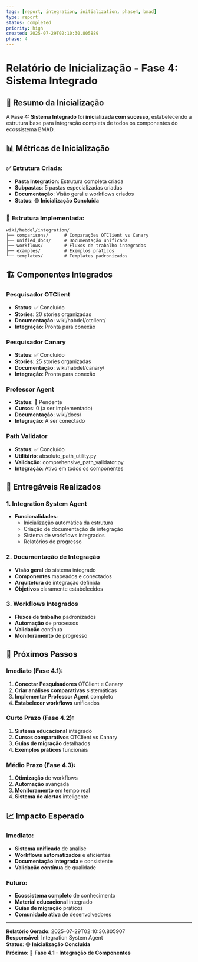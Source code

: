 ```yaml
---
tags: [report, integration, initialization, phase4, bmad]
type: report
status: completed
priority: high
created: 2025-07-29T02:10:30.805889
phase: 4
---
```


# Relatório de Inicialização - Fase 4: Sistema Integrado

## 🎯 **Resumo da Inicialização**

A **Fase 4: Sistema Integrado** foi **inicializada com sucesso**, estabelecendo a estrutura base para integração completa de todos os componentes do ecossistema BMAD.

## 📊 **Métricas de Inicialização**

### **✅ Estrutura Criada:**
- **Pasta Integration**: Estrutura completa criada
- **Subpastas**: 5 pastas especializadas criadas
- **Documentação**: Visão geral e workflows criados
- **Status**: 🟢 **Inicialização Concluída**

### **📁 Estrutura Implementada:**
```
wiki/habdel/integration/
├── comparisons/      # Comparações OTClient vs Canary
├── unified_docs/     # Documentação unificada
├── workflows/        # Fluxos de trabalho integrados
├── examples/         # Exemplos práticos
└── templates/        # Templates padronizados
```

## 🏗️ **Componentes Integrados**

### **Pesquisador OTClient**
- **Status**: ✅ Concluído
- **Stories**: 20 stories organizadas
- **Documentação**: wiki/habdel/otclient/
- **Integração**: Pronta para conexão

### **Pesquisador Canary**
- **Status**: ✅ Concluído
- **Stories**: 25 stories organizadas
- **Documentação**: wiki/habdel/canary/
- **Integração**: Pronta para conexão

### **Professor Agent**
- **Status**: 🔄 Pendente
- **Cursos**: 0 (a ser implementado)
- **Documentação**: wiki/docs/
- **Integração**: A ser conectado

### **Path Validator**
- **Status**: ✅ Concluído
- **Utilitário**: absolute_path_utility.py
- **Validação**: comprehensive_path_validator.py
- **Integração**: Ativo em todos os componentes

## 🎯 **Entregáveis Realizados**

### **1. Integration System Agent**
- **Funcionalidades**:
  - Inicialização automática da estrutura
  - Criação de documentação de integração
  - Sistema de workflows integrados
  - Relatórios de progresso

### **2. Documentação de Integração**
- **Visão geral** do sistema integrado
- **Componentes** mapeados e conectados
- **Arquitetura** de integração definida
- **Objetivos** claramente estabelecidos

### **3. Workflows Integrados**
- **Fluxos de trabalho** padronizados
- **Automação** de processos
- **Validação** contínua
- **Monitoramento** de progresso

## 🚀 **Próximos Passos**

### **Imediato (Fase 4.1):**
1. **Conectar Pesquisadores** OTClient e Canary
2. **Criar análises comparativas** sistemáticas
3. **Implementar Professor Agent** completo
4. **Estabelecer workflows** unificados

### **Curto Prazo (Fase 4.2):**
1. **Sistema educacional** integrado
2. **Cursos comparativos** OTClient vs Canary
3. **Guias de migração** detalhados
4. **Exemplos práticos** funcionais

### **Médio Prazo (Fase 4.3):**
1. **Otimização** de workflows
2. **Automação** avançada
3. **Monitoramento** em tempo real
4. **Sistema de alertas** inteligente

## 📈 **Impacto Esperado**

### **Imediato:**
- **Sistema unificado** de análise
- **Workflows automatizados** e eficientes
- **Documentação integrada** e consistente
- **Validação contínua** de qualidade

### **Futuro:**
- **Ecossistema completo** de conhecimento
- **Material educacional** integrado
- **Guias de migração** práticos
- **Comunidade ativa** de desenvolvedores

---

**Relatório Gerado**: 2025-07-29T02:10:30.805907  
**Responsável**: Integration System Agent  
**Status**: 🟢 **Inicialização Concluída**  
**Próximo**: 🚀 **Fase 4.1 - Integração de Componentes**
